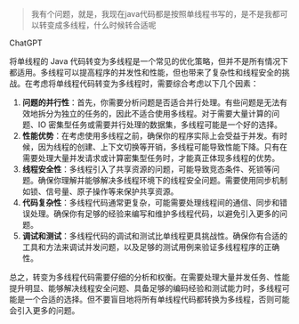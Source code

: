 >  我有个问题，就是，我现在java代码都是按照单线程书写的，是不是我都可以转变成多线程，什么时候转合适呢



ChatGPT



将单线程的 Java 代码转变为多线程是一个常见的优化策略，但并不是所有情况下都适用。多线程可以提高程序的并发性和性能，但也带来了复杂性和线程安全的挑战。在考虑将单线程代码转变为多线程时，需要综合考虑以下几个因素：

1. **问题的并行性**：首先，你需要分析问题是否适合并行处理。有些问题是无法有效地拆分为独立的任务的，因此不适合使用多线程。对于需要大量计算的问题、IO 密集型任务或需要并行处理的数据集，多线程可能是一个好的选择。
2. **性能优势**：在考虑使用多线程之前，确保你的程序实际上会受益于并发。有时候，因为线程的创建、上下文切换等开销，多线程可能导致性能下降。只有在需要处理大量并发请求或计算密集型任务时，才能真正体现多线程的优势。
3. **线程安全性**：多线程引入了共享资源的问题，可能导致竞态条件、死锁等问题。确保你理解并能够解决多线程环境下的线程安全问题。需要使用同步机制如锁、信号量、原子操作等来保护共享资源。
4. **代码复杂性**：多线程代码通常更复杂，可能需要处理线程间的通信、同步和错误处理。确保你有足够的经验来编写和维护多线程代码，以避免引入更多的问题。
5. **调试和测试**：多线程代码的调试和测试比单线程更具挑战性。确保你有合适的工具和方法来调试并发问题，以及足够的测试用例来验证多线程程序的正确性。

总之，转变为多线程代码需要仔细的分析和权衡。在需要处理大量并发任务、性能提升明显、能够解决线程安全问题、具备足够的编码经验和测试能力时，多线程可能是一个合适的选择。但不要盲目地将所有单线程代码都转换为多线程，否则可能会引入更多的问题。